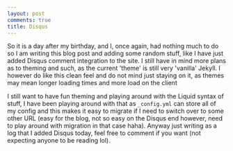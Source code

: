 ```yaml
---
layout: post
comments: true
title: Disqus
---
```


So it is a day after my birthday, and I, once again, had nothing much to do so I am writing this blog post and adding some random stuff, like I have just added Disqus comment integration to the site. I still have in mind more plans as to theming and such, as the current 'theme' is still very 'vanilla' Jekyll. I however do like this clean feel and do not mind just staying on it, as themes may mean longer loading times and more load on the client

I still want to have fun theming and playing around with the Liquid syntax of stuff, I have been playing around with that as `_config.yml` can store all of my config and this makes it easy to migrate if I need to switch over to some other URL (easy for the blog, not so easy on the Disqus end however, need to play around with migration in that case haha). Anyway just writing as a log that I added Disqus today, feel free to comment if you want (not expecting anyone to be reading lol).

